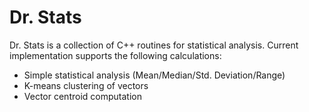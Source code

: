 Dr. Stats
=========

Dr. Stats is a collection of C++ routines for statistical analysis. Current implementation
supports the following calculations:

 * Simple statistical analysis (Mean/Median/Std. Deviation/Range)
 * K-means clustering of vectors
 * Vector centroid computation



